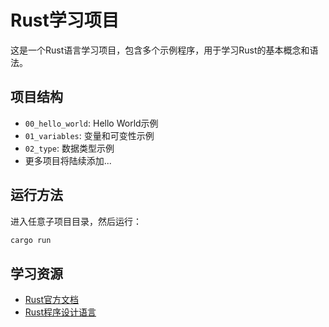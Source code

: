 # Rust学习项目

这是一个Rust语言学习项目，包含多个示例程序，用于学习Rust的基本概念和语法。

## 项目结构

- `00_hello_world`: Hello World示例
- `01_variables`: 变量和可变性示例
- `02_type`: 数据类型示例
- 更多项目将陆续添加...

## 运行方法

进入任意子项目目录，然后运行：

```bash
cargo run
```

## 学习资源

- [Rust官方文档](https://doc.rust-lang.org/)
- [Rust程序设计语言](https://doc.rust-lang.org/book/)
